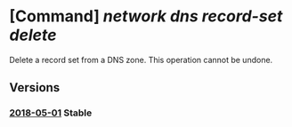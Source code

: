 # [Command] _network dns record-set delete_

Delete a record set from a DNS zone. This operation cannot be undone.

## Versions

### [2018-05-01](/Resources/mgmt-plane/L3N1YnNjcmlwdGlvbnMve30vcmVzb3VyY2Vncm91cHMve30vcHJvdmlkZXJzL21pY3Jvc29mdC5uZXR3b3JrL2Ruc3pvbmVzL3t9L3t9L3t9/2018-05-01.xml) **Stable**

<!-- mgmt-plane /subscriptions/{}/resourcegroups/{}/providers/microsoft.network/dnszones/{}/{}/{} 2018-05-01 -->
